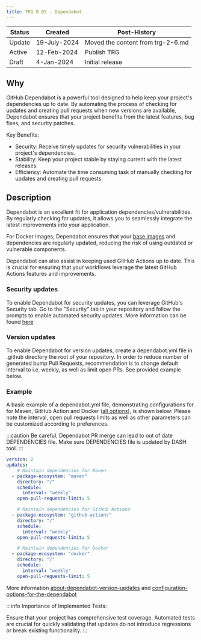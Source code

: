 ```yaml
---
title: TRG 8.05 - Dependabot
---
```


| Status | Created      | Post-History                      |
|--------|--------------|-----------------------------------|
| Update | 19-July-2024 | Moved the content from trg-2-6.md |
| Active | 12-Feb-2024  | Publish TRG                       |
| Draft  | 4-Jan-2024   | Initial release                   |

## Why

GitHub Dependabot is a powerful tool designed to help keep your project's dependencies up to date. By automating the process of checking for updates and creating pull requests when new versions are available, Dependabot ensures that your project benefits from the latest features, bug fixes, and security patches.

Key Benefits:

- Security: Receive timely updates for security vulnerabilities in your project's dependencies.
- Stability: Keep your project stable by staying current with the latest releases.
- Efficiency: Automate the time consuming task of manually checking for updates and creating pull requests.

## Description

Dependabot is an excellent fit for application dependencies/vulnerabilities. By regularly checking for updates, it allows you to seamlessly integrate the latest improvements into your application.

For Docker images, Dependabot ensures that your [base images](/docs/release/trg-4/trg-4-02) and dependencies are regularly updated, reducing the risk of using outdated or vulnerable components.

Dependabot can also assist in keeping used GitHub Actions up to date. This is crucial for ensuring that your workflows leverage the latest GitHub Actions features and improvements.

### Security updates

To enable Dependabot for security updates, you can leverage GitHub's Security tab. Go to the "Security" tab in your repository and follow the prompts to enable automated security updates.
More information can be found [here](https://docs.github.com/en/code-security/dependabot/dependabot-security-updates/about-dependabot-security-updates)

### Version updates

To enable Dependabot for version updates, create a dependabot.yml file in .github directory the root of your repository. In order to reduce number of generated bump Pull Requests, recommendation is to change default interval to i.e. weekly, as well as limit open PRs. See provided example below.

### Example

A basic example of a dependabot.yml file, demonstrating configurations for for Maven, GitHub Action and Docker ([all options](https://docs.github.com/en/code-security/dependabot/dependabot-version-updates/configuration-options-for-the-dependabot.yml-file#package-ecosystem)), is shown below:
Please note the interval, open pull requests limits as well as other parameters can be customized according to preferences.

:::caution
Be careful, Dependabot PR merge can lead to out of date DEPENDENCIES file.
Make sure DEPENDENCIES file is updated by DASH tool.
:::

```yaml
version: 2
updates:
    # Maintain dependencies for Maven
  - package-ecosystem: "maven"
    directory: "/"
    schedule:
      interval: "weekly"
    open-pull-requests-limit: 5

    # Maintain dependencies for GitHub Actions
  - package-ecosystem: "github-actions"
    directory: "/"
    schedule:
      interval: "weekly"
    open-pull-requests-limit: 5

    # Maintain dependencies for Docker
  - package-ecosystem: "docker"
    directory: "/"
    schedule:
      interval: "weekly"
    open-pull-requests-limit: 5
```

More information [about-dependabot-version-updates](https://docs.github.com/en/code-security/dependabot/dependabot-version-updates/about-dependabot-version-updates) and
[configuration-options-for-the-dependabot](https://docs.github.com/en/code-security/dependabot/dependabot-version-updates/configuration-options-for-the-dependabot.yml-file)

:::info
Importance of Implemented Tests:

Ensure that your project has comprehensive test coverage. Automated tests are crucial for quickly validating that updates do not introduce regressions or break existing functionality.
:::

